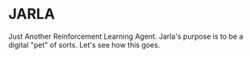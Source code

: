 # JARLA
Just Another Reinforcement Learning Agent. Jarla's purpose is to be a digital "pet" of sorts. Let's see how this goes.
